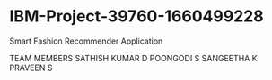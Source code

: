 # IBM-Project-39760-1660499228
Smart Fashion Recommender Application

TEAM MEMBERS
SATHISH KUMAR D
POONGODI S
SANGEETHA K
PRAVEEN S
